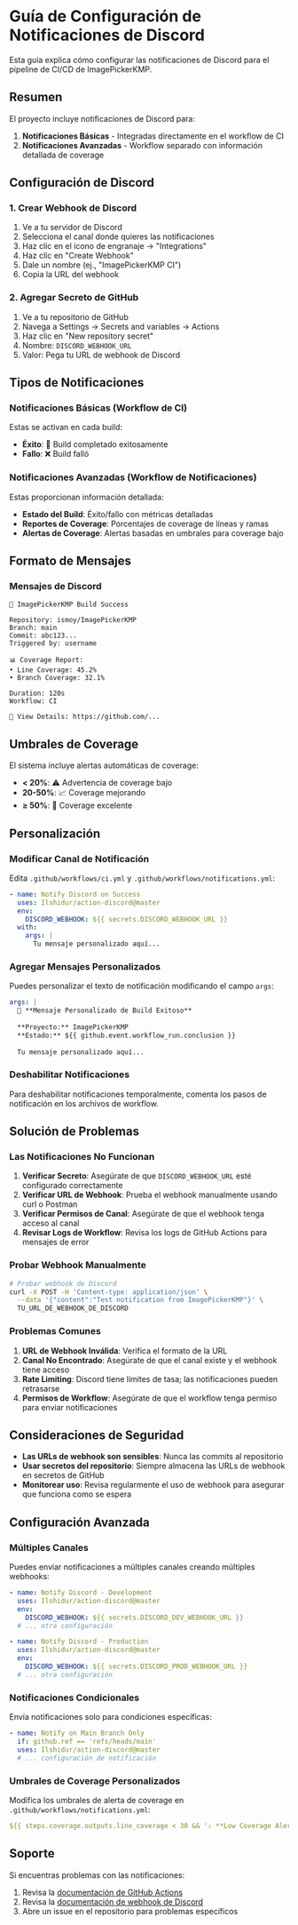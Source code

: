 # Guía de Configuración de Notificaciones de Discord

Esta guía explica cómo configurar las notificaciones de Discord para el pipeline de CI/CD de ImagePickerKMP.

## Resumen

El proyecto incluye notificaciones de Discord para:

1. **Notificaciones Básicas** - Integradas directamente en el workflow de CI
2. **Notificaciones Avanzadas** - Workflow separado con información detallada de coverage

## Configuración de Discord

### 1. Crear Webhook de Discord

1. Ve a tu servidor de Discord
2. Selecciona el canal donde quieres las notificaciones
3. Haz clic en el ícono de engranaje → "Integrations"
4. Haz clic en "Create Webhook"
5. Dale un nombre (ej., "ImagePickerKMP CI")
6. Copia la URL del webhook

### 2. Agregar Secreto de GitHub

1. Ve a tu repositorio de GitHub
2. Navega a Settings → Secrets and variables → Actions
3. Haz clic en "New repository secret"
4. Nombre: `DISCORD_WEBHOOK_URL`
5. Valor: Pega tu URL de webhook de Discord

## Tipos de Notificaciones

### Notificaciones Básicas (Workflow de CI)

Estas se activan en cada build:

- **Éxito**: 🎉 Build completado exitosamente
- **Fallo**: ❌ Build falló

### Notificaciones Avanzadas (Workflow de Notificaciones)

Estas proporcionan información detallada:

- **Estado del Build**: Éxito/fallo con métricas detalladas
- **Reportes de Coverage**: Porcentajes de coverage de líneas y ramas
- **Alertas de Coverage**: Alertas basadas en umbrales para coverage bajo

## Formato de Mensajes

### Mensajes de Discord

```
🎉 ImagePickerKMP Build Success

Repository: ismoy/ImagePickerKMP
Branch: main
Commit: abc123...
Triggered by: username

📊 Coverage Report:
• Line Coverage: 45.2%
• Branch Coverage: 32.1%

Duration: 120s
Workflow: CI

🔗 View Details: https://github.com/...
```

## Umbrales de Coverage

El sistema incluye alertas automáticas de coverage:

- **< 20%**: ⚠️ Advertencia de coverage bajo
- **20-50%**: 📈 Coverage mejorando
- **≥ 50%**: 🎉 Coverage excelente

## Personalización

### Modificar Canal de Notificación

Edita `.github/workflows/ci.yml` y `.github/workflows/notifications.yml`:

```yaml
- name: Notify Discord on Success
  uses: Ilshidur/action-discord@master
  env:
    DISCORD_WEBHOOK: ${{ secrets.DISCORD_WEBHOOK_URL }}
  with:
    args: |
      Tu mensaje personalizado aquí...
```

### Agregar Mensajes Personalizados

Puedes personalizar el texto de notificación modificando el campo `args`:

```yaml
args: |
  🚀 **Mensaje Personalizado de Build Exitoso**
  
  **Proyecto:** ImagePickerKMP
  **Estado:** ${{ github.event.workflow_run.conclusion }}
  
  Tu mensaje personalizado aquí...
```

### Deshabilitar Notificaciones

Para deshabilitar notificaciones temporalmente, comenta los pasos de notificación en los archivos de workflow.

## Solución de Problemas

### Las Notificaciones No Funcionan

1. **Verificar Secreto**: Asegúrate de que `DISCORD_WEBHOOK_URL` esté configurado correctamente
2. **Verificar URL de Webhook**: Prueba el webhook manualmente usando curl o Postman
3. **Verificar Permisos de Canal**: Asegúrate de que el webhook tenga acceso al canal
4. **Revisar Logs de Workflow**: Revisa los logs de GitHub Actions para mensajes de error

### Probar Webhook Manualmente

```bash
# Probar webhook de Discord
curl -X POST -H 'Content-type: application/json' \
  --data '{"content":"Test notification from ImagePickerKMP"}' \
  TU_URL_DE_WEBHOOK_DE_DISCORD
```

### Problemas Comunes

1. **URL de Webhook Inválida**: Verifica el formato de la URL
2. **Canal No Encontrado**: Asegúrate de que el canal existe y el webhook tiene acceso
3. **Rate Limiting**: Discord tiene límites de tasa; las notificaciones pueden retrasarse
4. **Permisos de Workflow**: Asegúrate de que el workflow tenga permiso para enviar notificaciones

## Consideraciones de Seguridad

- **Las URLs de webhook son sensibles**: Nunca las commits al repositorio
- **Usar secretos del repositorio**: Siempre almacena las URLs de webhook en secretos de GitHub
- **Monitorear uso**: Revisa regularmente el uso de webhook para asegurar que funciona como se espera

## Configuración Avanzada

### Múltiples Canales

Puedes enviar notificaciones a múltiples canales creando múltiples webhooks:

```yaml
- name: Notify Discord - Development
  uses: Ilshidur/action-discord@master
  env:
    DISCORD_WEBHOOK: ${{ secrets.DISCORD_DEV_WEBHOOK_URL }}
  # ... otra configuración

- name: Notify Discord - Production
  uses: Ilshidur/action-discord@master
  env:
    DISCORD_WEBHOOK: ${{ secrets.DISCORD_PROD_WEBHOOK_URL }}
  # ... otra configuración
```

### Notificaciones Condicionales

Envía notificaciones solo para condiciones específicas:

```yaml
- name: Notify on Main Branch Only
  if: github.ref == 'refs/heads/main'
  uses: Ilshidur/action-discord@master
  # ... configuración de notificación
```

### Umbrales de Coverage Personalizados

Modifica los umbrales de alerta de coverage en `.github/workflows/notifications.yml`:

```yaml
${{ steps.coverage.outputs.line_coverage < 30 && '⚠️ **Low Coverage Alert!**' || '' }}
```

## Soporte

Si encuentras problemas con las notificaciones:

1. Revisa la [documentación de GitHub Actions](https://docs.github.com/en/actions)
2. Revisa la [documentación de webhook de Discord](https://discord.com/developers/docs/resources/webhook)
3. Abre un issue en el repositorio para problemas específicos 